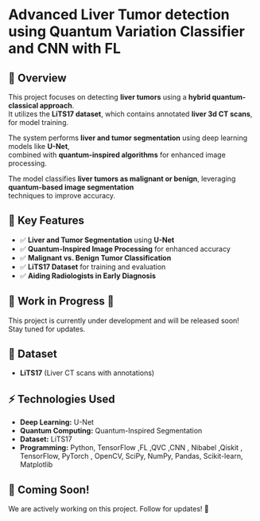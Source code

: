 # **Advanced Liver Tumor detection using Quantum Variation Classifier and CNN with FL**  

## 🚀 Overview  
This project focuses on detecting **liver tumors** using a **hybrid quantum-classical approach**.  
It utilizes the **LiTS17 dataset**, which contains annotated **liver 3d CT scans**, for model training.  

The system performs **liver and tumor segmentation** using deep learning models like **U-Net**,  
combined with **quantum-inspired algorithms** for enhanced image processing.  

The model classifies **liver tumors as malignant or benign**, leveraging **quantum-based image segmentation**  
techniques to improve accuracy.  

## 🏥 Key Features  
- ✅ **Liver and Tumor Segmentation** using **U-Net**  
- ✅ **Quantum-Inspired Image Processing** for enhanced accuracy  
- ✅ **Malignant vs. Benign Tumor Classification**  
- ✅ **LiTS17 Dataset** for training and evaluation  
- ✅ **Aiding Radiologists in Early Diagnosis**  

## 📌 Work in Progress 🚧  
This project is currently under development and will be released soon!  
Stay tuned for updates.  

## 📂 Dataset  
- **LiTS17** (Liver CT scans with annotations)  

## ⚡ Technologies Used  
- **Deep Learning:** U-Net  
- **Quantum Computing:** Quantum-Inspired Segmentation  
- **Dataset:** LiTS17   
- **Programming:** Python, TensorFlow ,FL ,QVC ,CNN , Nibabel ,Qiskit , TensorFlow, PyTorch , OpenCV, SciPy, NumPy, Pandas, Scikit-learn, Matplotlib

## 📅 Coming Soon!  
We are actively working on this project. Follow for updates! 🚀  
